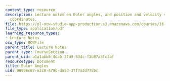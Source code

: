 ```yaml
---
content_type: resource
description: Lecture notes on Euler angles, and position and velocity vectors in reference
  coordinates.
file: https://ol-ocw-studio-app-production.s3.amazonaws.com/courses/16-346-astrodynamics-fall-2008/98996c87e2c8679bda5d37f7a3d7785c_lec_05.pdf
file_type: application/pdf
learning_resource_types:
- Lecture Notes
ocw_type: OCWFile
parent_title: Lecture Notes
parent_type: CourseSection
parent_uid: a1a1abb8-4dab-27d9-534c-f2b87a3fc3af
resourcetype: Document
title: Euler Angles
uid: 98996c87-e2c8-679b-da5d-37f7a3d7785c
---
```

